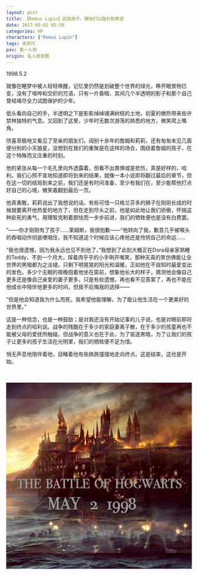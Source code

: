 ```yaml
---
layout: post
title: 【Remus Lupin】庇佑孩子，赐他们以胜利和希望
date: 2017-05-02 05:59
categories: HP
characters: ["Remus Lupin"]
tags: 亲世代
pov: 第一人称
origin: 名人朋友圈
---
```


1998.5.2

就像在睡梦中被人轻轻唤醒，记忆里仍然是划破整个世界的绿光，睁开眼景物已变，没有了喧哗和交织的咒语，只有一片昏暗、其间几个半透明的影子和那个自己曾经竭尽全力试图保护的少年。

低头看向自己的手，半透明之下是影影绰绰铺满树枝的土地，初夏的微热带来些许禁林独特的气息。又回到了这里，少年时无数次游荡的熟悉的地方，微笑爬上嘴角。

欣喜至极地又看见了至亲的朋友们，阔别十余年的詹姆和莉莉，还有匆匆未见几面便分别的小天狼星，没想到在我们的重聚是在这样的场合，围绕着詹姆的孩子，在这个特殊而又庄重的时刻。

他的紧张从每一个毛孔里向外透露着，但看不出畏惧或是悲伤，真是好样的，哈利。我们心照不宣地知道即将到来的结果，就像一本小说即将翻过最后的章节，但在这一切的结局到来之前，我们还是有时间准备，至少有我们在，至少能帮他打点好自己的心境，微笑着翻到最后一页。

他真勇敢，莉莉说出了我想说的话。有些可惜一只格兰芬多的狮子在刚刚长成的时候就要离开他热爱的地方了，但在走到尽头之前，他是如此地让我们骄傲，怀揣这种赴死的勇气，用理智克制着胆怯而一步步前进，我们的牺牲便也是没有白费罢。

“——你才刚刚有了孩子……莱姆斯，我很抱歉——”他转向了我，歉意几乎被喉头的吞咽动作彻底哽咽住，我不知道这个时候应该心疼他还是怜悯自己的命运……

“我也很遗憾，因为我永远也见不到他了，”我想到了此刻大概正在Dora母亲家熟睡的Teddy，不到一个月大，挥着肉乎乎的小手咧开嘴笑，那种天真的笑仿佛能让全世界的黑暗都为之淡褪，只剩下明晃晃的阳光和温暖，正如他在不自知时最爱变出的发色。多少个无眠的夜晚抱着他坐在窗前，想象他长大的样子，猜测他会像自己更多还是像自己亲爱的妻子更多，只是有些遗憾，再也看不见答案了，再也不能在他成长中陪伴他更多的时间，但我不后悔我的选择——

“但是他会知道我为什么而死，我希望他能理解，为了能让他生活在一个更美好的世界里。”

这是一种信念，也是一种鼓励；是对我还没有开始记事的儿子说，也是对眼前即将走到终点的哈利说。战争的残酷在于多少的家庭妻离子散，在于多少的孩童再也不能被父母的爱抚所触碰，但战争的意义也在于此，为了驱逐黑暗，为了让我们的孩子让更多的孩子生活在光明里，我们的牺牲便不足为惜。

悄无声息地陪伴着他，目睹着他有些跌跌撞撞地走向终点。这是结束，这也是开始。

<br><br>
![](/assets/images/mrpyq/2017-05-02-Remus-Lupin.jpg)